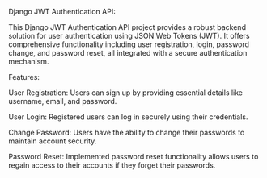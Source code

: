 Django JWT Authentication API:

This Django JWT Authentication API project provides a robust backend solution for user authentication using JSON Web Tokens (JWT). It offers comprehensive functionality including user registration, login, password change, and password reset, all integrated with a secure authentication mechanism.

Features:

User Registration: Users can sign up by providing essential details like username, email, and password.

User Login: Registered users can log in securely using their credentials.

Change Password: Users have the ability to change their passwords to maintain account security.

Password Reset: Implemented password reset functionality allows users to regain access to their accounts if they forget their passwords.

